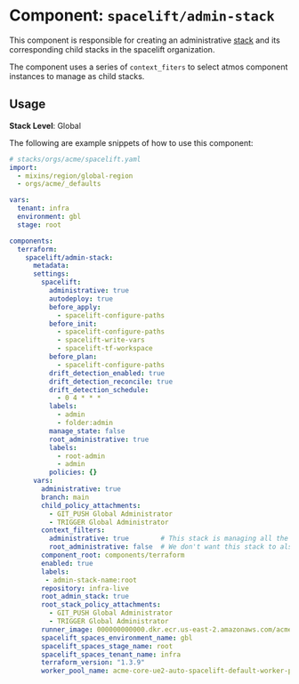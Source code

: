 # Component: `spacelift/admin-stack`

This component is responsible for creating an administrative [stack](https://docs.spacelift.io/concepts/stack/) and its
corresponding child stacks in the spacelift organization.

The component uses a series of `context_fiters` to select atmos component instances to manage as child stacks.

## Usage

**Stack Level**: Global

The following are example snippets of how to use this component:

```yaml
# stacks/orgs/acme/spacelift.yaml
import:
  - mixins/region/global-region
  - orgs/acme/_defaults

vars:
  tenant: infra
  environment: gbl
  stage: root

components:
  terraform:
    spacelift/admin-stack:
      metadata:
      settings:
        spacelift:
          administrative: true
          autodeploy: true
          before_apply:
            - spacelift-configure-paths
          before_init:
            - spacelift-configure-paths
            - spacelift-write-vars
            - spacelift-tf-workspace
          before_plan:
            - spacelift-configure-paths
          drift_detection_enabled: true
          drift_detection_reconcile: true
          drift_detection_schedule:
            - 0 4 * * *
          labels:
            - admin
            - folder:admin
          manage_state: false
          root_administrative: true
          labels:
            - root-admin
            - admin
          policies: {}
      vars:
        administrative: true
        branch: main
        child_policy_attachments:
          - GIT_PUSH Global Administrator
          - TRIGGER Global Administrator
        context_filters:
          administrative: true        # This stack is managing all the other admin stacks
          root_administrative: false  # We don't want this stack to also find itself in the config and add itself a second time
        component_root: components/terraform
        enabled: true
        labels:
         - admin-stack-name:root
        repository: infra-live
        root_admin_stack: true
        root_stack_policy_attachments:
          - GIT_PUSH Global Administrator
          - TRIGGER Global Administrator
        runner_image: 000000000000.dkr.ecr.us-east-2.amazonaws.com/acme/infra-live:latest
        spacelift_spaces_environment_name: gbl
        spacelift_spaces_stage_name: root
        spacelift_spaces_tenant_name: infra
        terraform_version: "1.3.9"
        worker_pool_name: acme-core-ue2-auto-spacelift-default-worker-pool
```

<!-- BEGINNING OF PRE-COMMIT-TERRAFORM DOCS HOOK -->

<!-- END OF PRE-COMMIT-TERRAFORM DOCS HOOK -->
